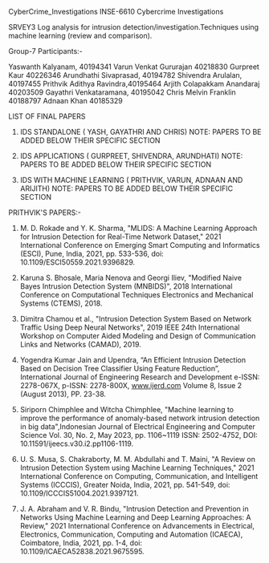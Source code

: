 CyberCrime_Investigations
INSE-6610 Cybercrime Investigations

SRVEY3 Log analysis for intrusion detection/investigation.Techniques using machine learning (review and comparison).



Group-7 Participants:- 



Yaswanth Kalyanam, 40194341 
Varun Venkat Gururajan 40218830 
Gurpreet Kaur 40226346 
Arundhathi Sivaprasad, 40194782 
Shivendra Arulalan, 40197455 
Prithvik Adithya Ravindra,40195464 
Arjith Colapakkam Anandaraj 40203509 
Gayathri Venkataramana, 40195042 
Chris Melvin Franklin 40188797 
Adnaan Khan 40185329


LIST OF FINAL PAPERS 

1. IDS STANDALONE ( YASH, GAYATHRI AND CHRIS)
NOTE: PAPERS TO BE ADDED BELOW THEIR SPECIFIC SECTION
   
2. IDS APPLICATIONS ( GURPREET, SHIVENDRA, ARUNDHATI)
NOTE: PAPERS TO BE ADDED BELOW THEIR SPECIFIC SECTION


3. IDS WITH MACHINE LEARNING ( PRITHVIK, VARUN, ADNAAN AND ARIJITH)
NOTE: PAPERS TO BE ADDED BELOW THEIR SPECIFIC SECTION

PRITHVIK'S PAPERS:-


1.   M. D. Rokade and Y. K. Sharma, "MLIDS: A Machine Learning Approach for Intrusion Detection for Real-Time Network Dataset," 2021 International Conference on Emerging Smart Computing and Informatics (ESCI), Pune, India, 2021, pp. 533-536, doi: 10.1109/ESCI50559.2021.9396829.

2.   Karuna S. Bhosale, Maria Nenova and Georgi Iliev, "Modified Naive Bayes Intrusion Detection System (MNBIDS)", 2018 International Conference on Computational Techniques Electronics and Mechanical Systems (CTEMS), 2018.

3.   Dimitra Chamou et al., "Intrusion Detection System Based on Network Traffic Using Deep Neural Networks", 2019 IEEE 24th International Workshop on Computer Aided Modeling and Design of Communication Links and Networks (CAMAD), 2019.

4.   Yogendra Kumar Jain and Upendra, “An Efficient Intrusion Detection Based on Decision Tree Classifier Using Feature Reduction”, International Journal of Engineering Research and Development e-ISSN: 2278-067X, p-ISSN: 2278-800X, www.ijerd.com Volume 8, Issue 2
(August 2013), PP. 23-38.

5.   Siriporn Chimphlee and Witcha Chimphlee, "Machine learning to improve the performance of anomaly-based network intrusion detection in big data",Indonesian Journal of Electrical Engineering and Computer Science Vol. 30, No. 2, May 2023, pp. 1106~1119 ISSN: 2502-4752, DOI: 10.11591/ijeecs.v30.i2.pp1106-1119.

6.   U. S. Musa, S. Chakraborty, M. M. Abdullahi and T. Maini, "A Review on Intrusion Detection System using Machine Learning Techniques," 2021 International Conference on Computing, Communication, and Intelligent Systems (ICCCIS), Greater Noida, India, 2021, pp. 541-549, doi: 10.1109/ICCCIS51004.2021.9397121.

7.   J. A. Abraham and V. R. Bindu, "Intrusion Detection and Prevention in Networks Using Machine Learning and Deep Learning Approaches: A Review," 2021 International Conference on Advancements in Electrical, Electronics, Communication, Computing and Automation (ICAECA), Coimbatore, India, 2021, pp. 1-4, doi: 10.1109/ICAECA52838.2021.9675595.

